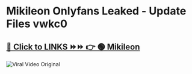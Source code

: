 
 # Mikileon Onlyfans Leaked - Update Files vwkc0

## <h2><a href="https://clipsfans.com/Mikileon&ref=git">🔗 Click to LINKS ⏩⏩ 👉 🟢 Mikileon </a></h2>

<a href="https://clipsfans.com/Mikileon&ref=git" rel="nofollow" data-target="animated-image.originalLink"><img src="https://i.ibb.co.com/xMMVF88/686577567.gif" alt="Viral Video Original" style="max-width: 100%; display: inline-block;" data-target="animated-image.originalImage"></a>

